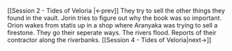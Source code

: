 [[Session 2 - Tides of Veloria |<-prev]]
They try to sell the other things they found in the vault. Jorin tries to figure out why the book was so important.
Orion wakes from statis up in a shop where Aranyaka was trying to sell a firestone. They go their seperate ways. The rivers flood. Reports of their contractor along the riverbanks.
[[Session 4 - Tides of Veloria|next->]]